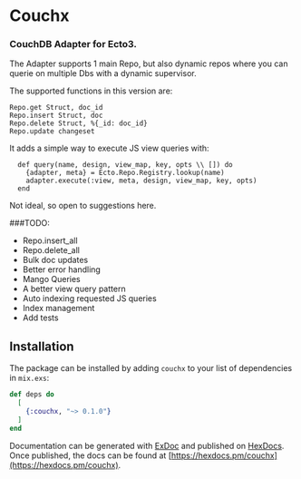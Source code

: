 # Couchx

### CouchDB Adapter for Ecto3.

The Adapter supports 1 main Repo, but also dynamic repos where you can querie on multiple Dbs with a dynamic supervisor.

The supported functions in this version are:

```
Repo.get Struct, doc_id
Repo.insert Struct, doc
Repo.delete Struct, %{_id: doc_id}
Repo.update changeset
```

It adds a simple way to execute JS view queries with:

```
  def query(name, design, view_map, key, opts \\ []) do
    {adapter, meta} = Ecto.Repo.Registry.lookup(name)
    adapter.execute(:view, meta, design, view_map, key, opts)
  end
```

Not ideal, so open to suggestions here.

###TODO:

* Repo.insert_all
* Repo.delete_all
* Bulk doc updates
* Better error handling
* Mango Queries
* A better view query pattern
* Auto indexing requested JS queries
* Index management
* Add tests

## Installation

The package can be installed by adding `couchx` to your list of dependencies in `mix.exs`:

```elixir
def deps do
  [
    {:couchx, "~> 0.1.0"}
  ]
end
```

Documentation can be generated with [ExDoc](https://github.com/elixir-lang/ex_doc)
and published on [HexDocs](https://hexdocs.pm). Once published, the docs can
be found at [https://hexdocs.pm/couchx](https://hexdocs.pm/couchx).
